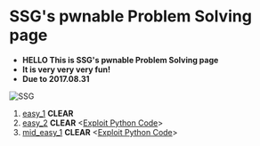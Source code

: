 # SSG's pwnable Problem Solving page
* __HELLO This is SSG's pwnable Problem Solving page__
* __It is very very very fun!__
* __Due to 2017.08.31__

![SSG](http://2.bp.blogspot.com/_n7eQ5zqL7tM/SwUUR51_afI/AAAAAAAAAAw/n3UkLNoWCGY/s1600/ComputerSlave_2DtransGIF.gif)

1. [easy_1](https://github.com/34t3rnull/SSGpwn/blob/master/easy_1%20%ED%92%80%EC%9D%B4.pdf) __CLEAR__
2. [easy_2](https://github.com/34t3rnull/SSGpwn/blob/master/easy_2%20%ED%92%80%EC%9D%B4.pdf) __CLEAR__ <[Exploit Python Code](https://github.com/34t3rnull/SSGpwn/blob/master/easy_2_exploit.py)> 
3. [mid_easy_1](https://github.com/34t3rnull/SSGpwn/blob/master/mid_easy_1%20%ED%92%80%EC%9D%B4.pdf) __CLEAR__ <[Exploit Python Code](https://github.com/34t3rnull/SSGpwn/blob/master/mid_easy_1_exploit.py)> 
